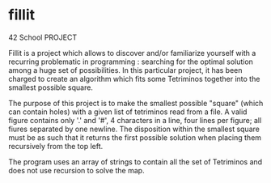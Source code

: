 # fillit
42 School PROJECT

Fillit is a project which allows to discover and/or familiarize yourself with a recurring
problematic in programming : searching for the optimal solution among a huge set of possibilities.
In this particular project, it has been charged to create an algorithm which
fits some Tetriminos together into the smallest possible square.

The purpose of this project is to make the smallest possible "square" (which can contain holes) with a 
given list of tetriminos read from a file. A valid figure contains only '.' and '#', 4 characters in a line, 
four lines per figure; all fiures separated by one newline. The disposition within the smallest square must be 
as such that it returns the first possible solution when placing them recursively from the top left.

The program uses an array of strings to contain all the set of Tetriminos and does not use recursion to solve the map.
